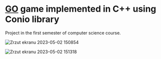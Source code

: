 
# [GO](https://en.wikipedia.org/wiki/Go_(game)) game implemented in C++ using Conio library

Project in the first semester of computer science course.


![Zrzut ekranu 2023-05-02 150854](https://user-images.githubusercontent.com/53967196/235675649-d882c4eb-df9f-4586-8967-7e05406e019c.png)

![Zrzut ekranu 2023-05-02 151318](https://user-images.githubusercontent.com/53967196/235676639-61382b66-6d8c-49e3-8627-cf3bafcdd56d.png)




